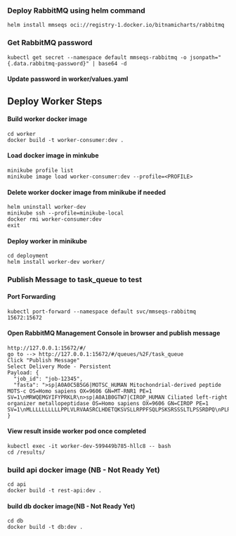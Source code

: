 ### Deploy RabbitMQ using helm command

``` 
helm install mmseqs oci://registry-1.docker.io/bitnamicharts/rabbitmq
```
### Get RabbitMQ password
```
kubectl get secret --namespace default mmseqs-rabbitmq -o jsonpath="{.data.rabbitmq-password}" | base64 -d
```

#### Update password in worker/values.yaml

## Deploy Worker Steps

#### Build worker docker image
```
cd worker
docker build -t worker-consumer:dev .
```

#### Load docker image in minkube
```
minikube profile list
minikube image load worker-consumer:dev --profile=<PROFILE>
```

#### Delete worker docker image from minikube if needed
```
helm uninstall worker-dev
minikube ssh --profile=minikube-local
docker rmi worker-consumer:dev
exit
```

#### Deploy worker in minikube

```
cd deployment
helm install worker-dev worker/
```

### Publish Message to task_queue to test
#### Port Forwarding
```
kubectl port-forward --namespace default svc/mmseqs-rabbitmq 15672:15672
```
#### Open RabbitMQ Management Console in browser and publish message
```
http://127.0.0.1:15672/#/
go to --> http://127.0.0.1:15672/#/queues/%2F/task_queue
Click "Publish Message"
Select Delivery Mode - Persistent
Payload: {
  "job_id": "job-12345",
  "fasta": ">sp|A0A0C5B5G6|MOTSC_HUMAN Mitochondrial-derived peptide MOTS-c OS=Homo sapiens OX=9606 GN=MT-RNR1 PE=1 SV=1\nMRWQEMGYIFYPRKLR\n>sp|A0A1B0GTW7|CIROP_HUMAN Ciliated left-right organizer metallopeptidase OS=Homo sapiens OX=9606 GN=CIROP PE=1 SV=1\nMLLLLLLLLLLPPLVLRVAASRCLHDETQKSVSLLRPPFSQLPSKSRSSSLTLPSSRDPQ\nPLRIQSCYLGDHISDGAWDPEGEGMRGGSRALAAVREATQRIQAVLAVQGPLLLSRDPAQ\nYCHAVWGDPDSPNYHRCSLLNPGYKGESCLGAKIPDTHLRGYALWPEQGPPQLVQPDGPG\nVQNTDFLLYVRVAHTSKCHQETVSLCCPGWSTAAQSQLTAALTSWAQRRGFVMLPRLCLK\nLLGSSNLPTLASQSIRITGPSVIAYAACCQLDSEDRPLAGTIVYCAQHLTSPSLSHSDIV\nMATLHELLHALGFSGQLFKKWRDCPSGFSVRENCSTRQLVTRQDEWGQLLLTTPAVSLSL\nAKHLGVSGASLGVPLEEEEGLLSSHWEARLLQGSLMTATFDGAQRTRLDPITLAAFKDSG\nWYQVNHSAAEELLWGQGSGPEFGLVTTCGTGSSDFFCTGSGLGCHYLHLDKGSCSSDPML\nEGCRMYKPLANGSECWKKENGFPAGVDNPHGEIYHPQSRCFFANLTSQLLPGDKPRHPSL\nTPHLKEAELMGRCYLHQCTGRGAYKVQVEGSPWVPCLPGKVIQIPGYYGLLFCPRGRLCQ\nTNEDINAVTSPPVSLSTPDPLFQLSLELAGPPGHSLGKEQQEGLAEAVLEALASKGGTGR\nCYFHGPSITTSLVFTVHMWKSPGCQGPSVATLHKALTLTLQKKPLEVYHGGANFTTQPSK\nLLVTSDHNPSMTHLRLSMGLCLMLLILVGVMGTTAYQKRATLPVRPSASYHSPELHSTRV\nPVRGIREV"
}
```

#### View result inside worker pod once completed
```
kubectl exec -it worker-dev-599449b785-hllc8 -- bash
cd /results/
```
### build api docker image (NB - Not Ready Yet)

```
cd api
docker build -t rest-api:dev .
```

#### build db docker image(NB - Not Ready Yet)
``` 
cd db
docker build -t db:dev .
```